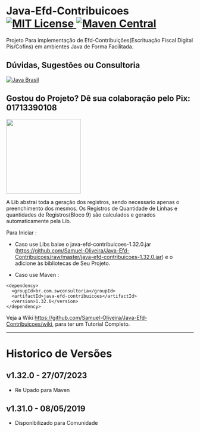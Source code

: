 # Java-Efd-Contribuicoes [![MIT License](https://img.shields.io/github/license/Samuel-Oliveira/Java-Efd-Contribuicoes.svg) ](https://github.com/Samuel-Oliveira/Java-Efd-Contribuicoes/blob/master/LICENSE) [![Maven Central](https://img.shields.io/maven-central/v/br.com.swconsultoria/java-efd-contribuicoes.svg?label=Maven%20Central)](https://search.maven.org/artifact/br.com.swconsultoria/java-efd-contribuicoes/1.32.0/jar)
Projeto Para implementação de Efd-Contribuições(Escrituação Fiscal Digital Pis/Cofins) em ambientes Java de Forma Facilitada.

## Dúvidas, Sugestões ou Consultoria
[![Java Brasil](https://discordapp.com/api/guilds/519583346066587676/widget.png?style=banner2)](https://discord.gg/ZXpqnaV)

## Gostou do Projeto? Dê sua colaboração pelo Pix: 01713390108
<img src="https://swconsultoria.com.br/pix.png" width="200">

A Lib abstrai toda a geração dos registros, sendo necessario apenas o preenchimento dos mesmos.
Os Registros de Quantidade de Linhas e quantidades de Registros(Bloco 9) são calculados e gerados automaticamente pela Lib.


Para Iniciar : 
- Caso use Libs baixe o java-efd-contribuicoes-1.32.0.jar (https://github.com/Samuel-Oliveira/Java-Efd-Contribuicoes/raw/master/java-efd-contribuicoes-1.32.0.jar) e o adicione às bibliotecas de Seu Projeto.

- Caso use Maven :
```
<dependency>
  <groupId>br.com.swconsultoria</groupId>
  <artifactId>java-efd-contribuicoes</artifactId>
  <version>1.32.0</version>
</dependency>
```

Veja a Wiki https://github.com/Samuel-Oliveira/Java-Efd-Contribuicoes/wiki, para ter um Tutorial Completo.
________________________________________________________________________________________________

# Historico de Versões

## v1.32.0 - 27/07/2023
- Re Upado para Maven

## v1.31.0 - 08/05/2019
- Disponibilizado para Comunidade
